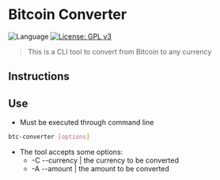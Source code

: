# Bitcoin Converter

![Language](https://badgen.net/badge/language/javascript/green)
[![License: GPL v3](https://img.shields.io/badge/License-GPLv3-blue.svg)](https://www.gnu.org/licenses/gpl-3.0)

> This is a CLI tool to convert from Bitcoin to any currency

## Instructions

## Use

* Must be executed through command line

```bash
btc-converter [options]
```

* The tool accepts some options:
  * -C --currency | the currency to be converted
  * -A --amount | the amount to be converted
